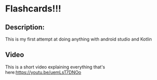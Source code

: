 # Flashcards!!!

## Description:

This is my first attempt at doing anything with android studio and Kotlin

## Video
This is a short video explaining everything that's here:https://youtu.be/uemLsT7DNOo
